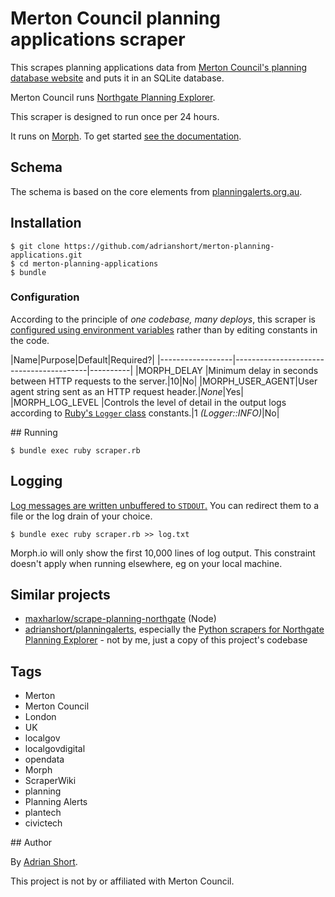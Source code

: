 # Merton Council planning applications scraper

This scrapes planning applications data from [Merton Council's planning database website](http://planning.merton.gov.uk/Northgate/PlanningExplorerAA/GeneralSearch.aspx) and puts it in an SQLite database.

Merton Council runs [Northgate Planning Explorer](https://www.northgateps.com).

This scraper is designed to run once per 24 hours.

It runs on [Morph](https://morph.io). To get started [see the documentation](https://morph.io/documentation).

## Schema

The schema is based on the core elements from [planningalerts.org.au](https://www.planningalerts.org.au/how_to_write_a_scraper).

## Installation

    $ git clone https://github.com/adrianshort/merton-planning-applications.git
    $ cd merton-planning-applications
    $ bundle

### Configuration

According to the principle of _one codebase, many deploys_, this scraper is [configured using environment variables](https://12factor.net/config) rather than by editing constants in the code.


|Name|Purpose|Default|Required?|
|------------------|-----------------------------------------|----------|
|MORPH_DELAY     |Minimum delay in seconds between HTTP requests to the server.|10|No|
|MORPH_USER_AGENT|User agent string sent as an HTTP request header.|_None_|Yes|
|MORPH_LOG_LEVEL |Controls the level of detail in the output logs according to [Ruby's `Logger` class](https://ruby-doc.org/stdlib-2.1.0/libdoc/logger/rdoc/Logger.html) constants.|1 _(Logger::INFO)_|No|

## Running

    $ bundle exec ruby scraper.rb

## Logging

[Log messages are written unbuffered to `STDOUT`.](https://12factor.net/logs) You can redirect them to a file or the log drain of your choice.

    $ bundle exec ruby scraper.rb >> log.txt

Morph.io will only show the first 10,000 lines of log output. This constraint doesn't apply when running elsewhere, eg on your local machine.

## Similar projects

- [maxharlow/scrape-planning-northgate](https://github.com/maxharlow/scrape-planning-northgate) (Node)
- [adrianshort/planningalerts](https://github.com/adrianshort/planningalerts), especially the [Python scrapers for Northgate Planning Explorer](https://github.com/adrianshort/planningalerts/blob/master/python_scrapers/PlanningExplorer.py) - not by me, just a copy of this project's codebase

## Tags

- Merton
- Merton Council
- London
- UK
- localgov
- localgovdigital
- opendata
- Morph
- ScraperWiki
- planning
- Planning Alerts
- plantech
- civictech

## Author

By [Adrian Short](https://www.adrianshort.org/).

This project is not by or affiliated with Merton Council.
